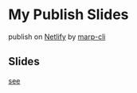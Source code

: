 # My Publish Slides

publish on [Netlify](https://matsubara0507-slides.netlify.com) by [marp-cli](https://github.com/marp-team/marp-cli)

## Slides

[see](/slides/index.md)
